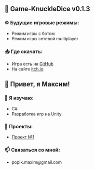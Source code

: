 <h2>📱 Game-KnuckleDice v0.1.3</h2>

<h3>⚙️ Будущие игровые режимы:</h3>
<ul>
    <li>Режим игры с ботом</li>
    <li>Режим игры сетевой multiplayer </li>
</ul>

<h3>📥 Где скачать:</h3>
<ul>
    <li>Игра есть на <a href="https://github.com/TRONMAXS/Game-KnuckleDice/releases/tag/Release">GitHub</a></li>
    <li>На сайте <a href="https://tronmax.itch.io/knucklebones">itch.io</a></li>
</ul>

<h2>👤 Привет, я Максим!</h2>

<h3>🌱 Я изучаю:</h3>
<ul>
    <li>C#</li>
    <li>Разработка игр на Unity</li>
</ul>

<h3>💼  Проекты:</h3>
<ul>
    <li> <a href="https://github.com/TRONMAXS/Game-KnuckleDice/tree/master">Проект №1</a></li>
</ul>

<h3>📫 Связаться со мной:</h3>
<ul>
    <li>popik.maxim@gmail.com</a></li>
</ul>

